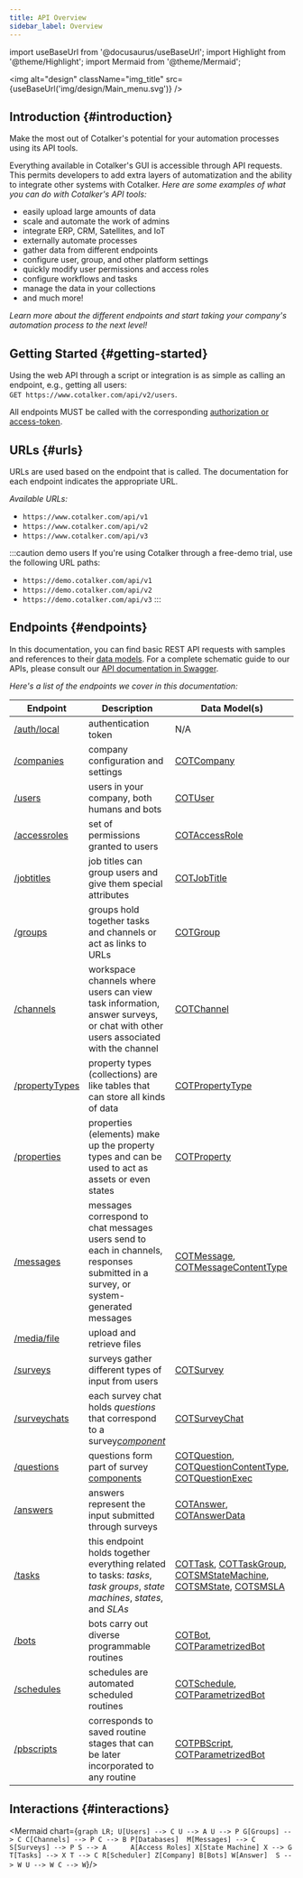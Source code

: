 ```yaml
---
title: API Overview
sidebar_label: Overview
---
```

import useBaseUrl from '@docusaurus/useBaseUrl';
import Highlight from '@theme/Highlight';
import Mermaid from '@theme/Mermaid';

<img alt="design" className="img_title" src={useBaseUrl('img/design/Main_menu.svg')} />
<br/>

## Introduction {#introduction}

<span className="hero__subtitle">Make the most out of Cotalker's potential for your automation processes using its API tools.</span>

Everything available in Cotalker's GUI is accessible through API requests. This permits developers to add extra layers of automatization and the ability to integrate other systems with Cotalker.
_Here are some examples of what you can do with Cotalker's API tools:_
- easily upload large amounts of data
- scale and automate the work of admins
- integrate ERP, CRM, Satellites, and IoT
- externally automate processes
- gather data from different endpoints
- configure user, group, and other platform settings
- quickly modify user permissions and access roles
- configure workflows and tasks
- manage the data in your collections
- and much more!

_Learn more about the different endpoints and start taking your company's automation process to the next level!_

## Getting Started {#getting-started}

Using the web API through a script or integration is as simple as calling an endpoint, e.g., getting all users:  
`GET https://www.cotalker.com/api/v2/users`.

All endpoints MUST be called with the corresponding [authorization or access-token](/docs/documentation/api/auth).

## URLs {#urls}
URLs are used based on the endpoint that is called. The documentation for each endpoint indicates the appropriate URL.  

_Available URLs:_
- `https://www.cotalker.com/api/v1`
- `https://www.cotalker.com/api/v2`
- `https://www.cotalker.com/api/v3`

:::caution demo users
If you're using Cotalker through a free-demo trial, use the following URL paths:  
- `https://demo.cotalker.com/api/v1`
- `https://demo.cotalker.com/api/v2`
- `https://demo.cotalker.com/api/v3`
:::

## Endpoints {#endpoints}
In this documentation, you can find basic REST API requests with samples and references to their [data models](/docs/documentation/models/overview_model). For a complete schematic guide to our APIs, please consult our [API documentation in Swagger](https://www.cotalker.com/swagger/core/?key=woubtjf4olr0t4zgutuwn6scbcm6hd3qh1cgl5obmohpbm3mfublnwcvv67lodgjvd3h86s9ppshtvmf95gepsqh6nizq9liu7f#/).

_Here's a list of the endpoints we cover in this documentation:_

Endpoint | Description | Data Model(s)
--- | --- | ---
[/auth/local](/docs/documentation/api/auth) | authentication token | N/A
[/companies](/docs/documentation/api/company) | company configuration and settings | [COTCompany](/docs/documentation/models/model_company)
[/users](/docs/documentation/api/users/) | users in your company, both humans and bots | [COTUser](/docs/documentation/models/users/model_users)
[/accessroles](/docs/documentation/api/users/accessroles) | set of permissions granted to users | [COTAccessRole](/docs/documentation/models/users/model_accessroles)
[/jobtitles](/docs/documentation/api/users/jobtitles) | job titles can group users and give them special attributes | [COTJobTitle](/docs/documentation/models/users/model_jobtitles)
[/groups](/docs/documentation/api/communication/groups) | groups hold together tasks and channels or act as links to URLs | [COTGroup](/docs/documentation/models/communication/model_groups)
[/channels](/docs/documentation/api/communication/channels) | workspace channels where users can view task information, answer surveys, or chat with other users associated with the channel | [COTChannel](/docs/documentation/models/communication/model_channels)
[/propertyTypes](/docs/documentation/api/databases/property_types) | property types (collections) are like tables that can store all kinds of data | [COTPropertyType](/docs/documentation/models/databases/model_propertytypes)
[/properties](/docs/documentation/api/databases/properties) | properties (elements) make up the property types and can be used to act as assets or even states | [COTProperty](/docs/documentation/models/databases/model_properties)
[/messages](/docs/documentation/api/communication/messages) | messages correspond to chat messages users send to each in channels, responses submitted in a survey, or system-generated messages | [COTMessage](/docs/documentation/models/communication/model_messages), [COTMessageContentType](/docs/documentation/models/communication/model_messageContent)
[/media/file](/docs/documentation/api/communication/files) | upload and retrieve files |
[/surveys](/docs/documentation/api/surveys/) | surveys gather different types of input from users | [COTSurvey](/docs/documentation/models/surveys/model_surveys)
[/surveychats](/docs/documentation/api/surveys/survey_chats) | each survey chat holds _questions_ that correspond to a survey[_component_](/docs/documentation/admin/survey/survey_overview#form-components) | [COTSurveyChat](/docs/documentation/models/surveys/model_surveychats)
[/questions](/docs/documentation/api/surveys/questions) | questions form part of survey [components](/docs/documentation/admin/survey/survey_overview#form-components) | [COTQuestion](/docs/documentation/models/surveys/model_questions), [COTQuestionContentType](/docs/documentation/models/surveys/model_questionContentType), [COTQuestionExec](/docs/documentation/models/surveys/model_questionExec)
[/answers](/docs/documentation/api/surveys/answers) | answers represent the input submitted through surveys | [COTAnswer](/docs/documentation/models/surveys/model_answers), [COTAnswerData](/docs/documentation/models/surveys/model_answer_data)
[/tasks](/docs/documentation/api/tasks/) | this endpoint holds together everything related to tasks: _tasks_, _task groups_, _state machines_, _states_, and _SLAs_ | [COTTask](/docs/documentation/models/tasks/model_tasks), [COTTaskGroup](/docs/documentation/models/tasks/model_taskgroup), [COTSMStateMachine](/docs/documentation/models/tasks/model_statemachine), [COTSMState](/docs/documentation/models/tasks/model_state), [COTSMSLA](/docs/documentation/models/tasks/model_sla)
[/bots](/docs/documentation/api/automations/bots) | bots carry out diverse programmable routines | [COTBot](/docs/documentation/models/automations/model_bots), [COTParametrizedBot](/docs/documentation/models/automations/model_parametrizedbot)
[/schedules](/docs/documentation/api/automations/scheduler) | schedules are automated scheduled routines | [COTSchedule](/docs/documentation/models/automations/model_scheduler), [COTParametrizedBot](/docs/documentation/models/automations/model_parametrizedbot)
[/pbscripts](/docs/documentation/api/automations/pbscripts) | corresponds to saved routine stages that can be later incorporated to any routine | [COTPBScript](/docs/documentation/models/automations/model_pbscripts), [COTParametrizedBot](/docs/documentation/models/automations/model_parametrizedbot)



## Interactions {#interactions}

<Mermaid chart={`
	graph LR;
        U[Users] --> C
        U --> A
        U --> P
        G[Groups] --> C
        C[Channels] --> P
        C --> B
        P[Databases] 
        M[Messages] --> C
        S[Surveys] --> P
        S --> A     
        A[Access Roles]
        X[State Machine]
        X --> G
        T[Tasks] --> X
        T --> C
        R[Scheduler]
        Z[Company]
        B[Bots]
        W[Answer] 
        S --> W
        U --> W
        C --> W
`}/>
